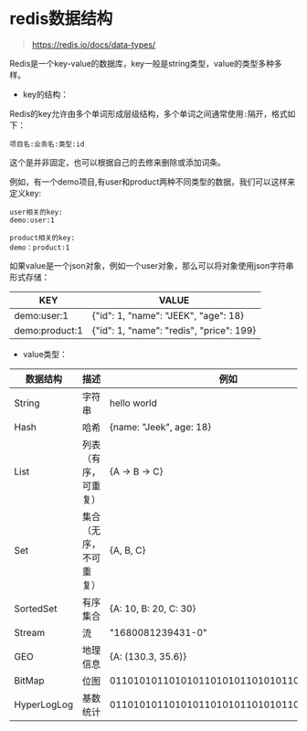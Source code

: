 # redis数据结构

> https://redis.io/docs/data-types/

Redis是一个key-value的数据库，key一般是string类型，value的类型多种多样。

+ key的结构： 

Redis的key允许由多个单词形成层级结构，多个单词之间通常使用`:`隔开，格式如下：

```
项目名:业务名:类型:id
```

这个是并非固定，也可以根据自己的去修来删除或添加词条。

例如，有一个demo项目,有user和product两种不同类型的数据，我们可以这样来定义key:

```
user相关的key:
demo:user:1

product相关的key:
demo：product:1

```

如果value是一个json对象，例如一个user对象，那么可以将对象使用json字符串形式存储：

| KEY            | VALUE                                    |
|----------------|------------------------------------------|
| demo:user:1    | {"id": 1, "name": "JEEK", "age": 18}     |
| demo:product:1 | {"id": 1, "name": "redis", "price": 199} |

+ value类型：

| 数据结构        | 描述          | 例如                                       |
|-------------|-------------|------------------------------------------|
| String      | 字符串         | hello world                              |
| Hash        | 哈希          | {name: "Jeek", age: 18}                  |
| List        | 列表（有序，可重复）  | {A -> B -> C}                            |
| Set         | 集合（无序，不可重复） | {A, B, C}                                |
| SortedSet   | 有序集合        | {A: 10, B: 20, C: 30}                    |
| Stream      | 流           | "1680081239431-0"                   |
| GEO         | 地理信息        | {A: (130.3, 35.6)}                       |
| BitMap      | 位图          | 0110101011010101101010110101011010101101 |
| HyperLogLog | 基数统计        | 0110101011010101101010110101011010101101 |

